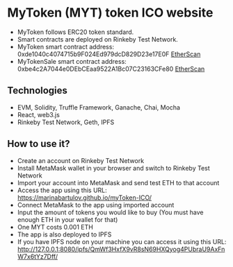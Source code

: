 # MyToken (MYT) token ICO website
- MyToken follows ERC20 token standard.
- Smart contracts are deployed on Rinkeby Test Network.
- MyToken smart contract address: 0xde1040c4074715b9F024Ed979dcD829D23e17E0F [EtherScan](https://rinkeby.etherscan.io/token/0xde1040c4074715b9F024Ed979dcD829D23e17E0F) 
- MyTokenSale smart contract address: 0xbe4c2A7044e0DEbCEaa9522A1Bc07C23163CFe80 [EtherScan](https://rinkeby.etherscan.io/address/0xbe4c2A7044e0DEbCEaa9522A1Bc07C23163CFe80)

## Technologies
- EVM, Solidity, Truffle Framework, Ganache, Chai, Mocha
- React, web3.js
- Rinkeby Test Network, Geth, IPFS

## How to use it?
- Create an account on Rinkeby Test Network
- Install MetaMask wallet in your browser and switch to Rinkeby Test Network
- Import your account into MetaMask and send test ETH to that account
- Access the app using this URL: https://marinabartulov.github.io/myToken-ICO/
- Connect MetaMask to the app using imported account
- Input the amount of tokens you would like to buy (You must have enough ETH in your wallet for that)
- One MYT costs 0.001 ETH
- The app is also deployed to IPFS
- If you have IPFS node on your machine you can access it using this URL: http://127.0.0.1:8080/ipfs/QmWf3HxfX9vR8sN69HXQyog4PUbraU9AxFnW7x6tYz7Dff/
